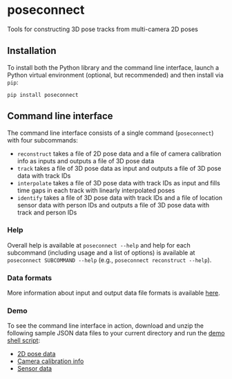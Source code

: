 # poseconnect

Tools for constructing 3D pose tracks from multi-camera 2D poses

## Installation

To install both the Python library and the command line interface, launch a
Python virtual environment (optional, but recommended) and then install via
`pip`:

```
pip install poseconnect
```

## Command line interface

The command line interface consists of a single command (`poseconnect`) with
four subcommands:

* `reconstruct` takes a file of 2D pose data and a file of camera calibration info as inputs and outputs a file of 3D pose data
* `track` takes a file of 3D pose data as input and outputs a file of 3D pose data with track IDs
* `interpolate` takes a file of 3D pose data with track IDs as input and fills time gaps in each track with linearly interpolated poses
* `identify` takes a file of 3D pose data with track IDs and a file of location sensor data with person IDs and outputs a file of 3D pose data with track and person IDs

### Help

Overall help is available at `poseconnect --help` and help for each subcommand
(including usage and a list of options) is available at `poseconnect SUBCOMMAND
--help` (e.g., `poseconnect reconstruct --help`).

### Data formats

More information about input and output data file formats is available [here](https://github.com/WildflowerSchools/poseconnect/blob/master/docs/data_formats.md).

### Demo

To see the command line interface in action, download and unzip the following sample JSON data files to your current directory and run the [demo shell script](https://github.com/WildflowerSchools/poseconnect/blob/master/scripts/poseconnect_demo.sh):

* [2D pose data](https://wildflower-tech-public.s3.us-east-2.amazonaws.com/poseconnect/sample_pose_2d_data.zip)
* [Camera calibration info](https://wildflower-tech-public.s3.us-east-2.amazonaws.com/poseconnect/sample_camera_calibration_info.zip)
* [Sensor data](https://wildflower-tech-public.s3.us-east-2.amazonaws.com/poseconnect/sample_sensor_data.zip)
